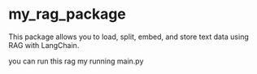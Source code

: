 # my_rag_package

This package allows you to load, split, embed, and store text data using RAG with LangChain.
   


   you can run this rag my running main.py 